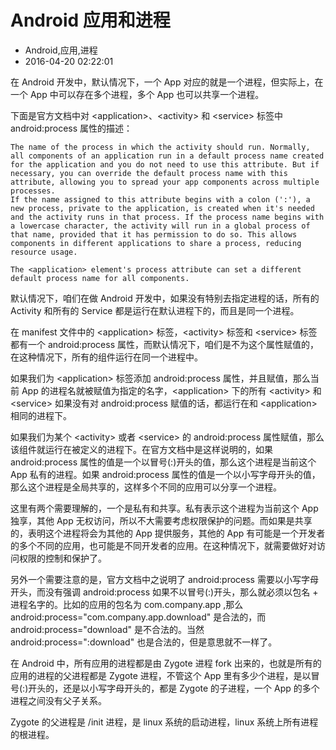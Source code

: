 # Android 应用和进程
- Android,应用,进程
- 2016-04-20 02:22:01

在 Android 开发中，默认情况下，一个 App 对应的就是一个进程，但实际上，在一个 App 中可以存在多个进程，多个 App 也可以共享一个进程。

下面是官方文档中对 \<application>、\<activity> 和 \<service> 标签中 android:process 属性的描述：

    The name of the process in which the activity should run. Normally, all components of an application run in a default process name created for the application and you do not need to use this attribute. But if necessary, you can override the default process name with this attribute, allowing you to spread your app components across multiple processes.
    If the name assigned to this attribute begins with a colon (':'), a new process, private to the application, is created when it's needed and the activity runs in that process. If the process name begins with a lowercase character, the activity will run in a global process of that name, provided that it has permission to do so. This allows components in different applications to share a process, reducing resource usage.

    The <application> element's process attribute can set a different default process name for all components.

默认情况下，咱们在做 Android 开发中，如果没有特别去指定进程的话，所有的 Activity 和所有的 Service 都是运行在默认进程下的，而且是同一个进程。

在 manifest 文件中的 \<application> 标签，\<activity> 标签和 \<service> 标签都有一个 android:process 属性，而默认情况下，咱们是不为这个属性赋值的，在这种情况下，所有的组件运行在同一个进程中。

如果我们为 \<application> 标签添加 android:process 属性，并且赋值，那么当前 App 的进程名就被赋值为指定的名字，\<application> 下的所有 \<activity> 和 \<service> 如果没有对 android:process 赋值的话，都运行在和 \<application> 相同的进程下。

如果我们为某个 \<activity> 或者 \<service> 的 android:process 属性赋值，那么该组件就运行在被定义的进程下。在官方文档中是这样说明的，如果 android:process 属性的值是一个以冒号(:)开头的值，那么这个进程是当前这个 App 私有的进程。如果 android:process 属性的值是一个以小写字母开头的值，那么这个进程是全局共享的，这样多个不同的应用可以分享一个进程。

这里有两个需要理解的，一个是私有和共享。私有表示这个进程为当前这个 App 独享，其他 App 无权访问，所以不大需要考虑权限保护的问题。而如果是共享的，表明这个进程将会为其他的 App 提供服务，其他的 App 有可能是一个开发者的多个不同的应用，也可能是不同开发者的应用。在这种情况下，就需要做好对访问权限的控制和保护了。 

另外一个需要注意的是，官方文档中之说明了 android:process 需要以小写字母开头，而没有强调 android:process 如果不以冒号(:)开头，那么就必须以包名 + 进程名字的。比如的应用的包名为 com.company.app ,那么 android:process="com.company.app.download" 是合法的，而 android:process="download" 是不合法的。当然 android:process=":download" 也是合法的，但是意思就不一样了。

在 Android 中，所有应用的进程都是由 Zygote 进程 fork 出来的，也就是所有的应用的进程的父进程都是 Zygote 进程，不管这个 App 里有多少个进程，是以冒号(:)开头的，还是以小写字母开头的，都是 Zygote 的子进程，一个 App 的多个进程之间没有父子关系。

Zygote 的父进程是 /init 进程，是 linux 系统的启动进程，linux 系统上所有进程的根进程。




